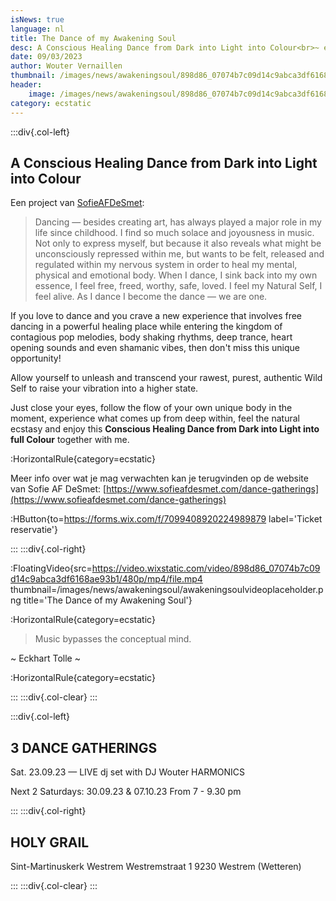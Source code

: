 ```yaml
--- 
isNews: true
language: nl
title: The Dance of my Awakening Soul
desc: A Conscious Healing Dance from Dark into Light into Colour<br>~ een project door Sofie AF De Smet ~<br><br>za 23 september om 19u
date: 09/03/2023
author: Wouter Vernaillen
thumbnail: /images/news/awakeningsoul/898d86_07074b7c09d14c9abca3df6168ae93b1f000.jpg
header:
    image: /images/news/awakeningsoul/898d86_07074b7c09d14c9abca3df6168ae93b1f000.jpg
category: ecstatic
---
```


:::div{.col-left}
## A Conscious Healing Dance from Dark into Light into Colour

Een project van [SofieAFDeSmet](https://www.sofieafdesmet.com/dance-gatherings):

>Dancing — besides creating art, has always played a major role in my life since childhood.
I find so much solace and joyousness in music. Not only to express myself, but because it also reveals what might be unconsciously repressed within me, but wants to be felt, released and regulated within my nervous system in order to heal my mental, physical and emotional body. When I dance, I sink back into my own essence, I feel free, freed, worthy, safe, loved. I feel my Natural Self, I feel alive. As I dance I become the dance — we are one.
 
If you love to dance and you crave a new experience that involves free dancing in a powerful healing place while entering the kingdom of contagious pop melodies, body shaking rhythms, deep trance, heart opening sounds and even shamanic vibes, then don't miss this unique opportunity!

Allow yourself to unleash and transcend your rawest, purest, authentic Wild Self to raise your vibration into a higher state.

Just close your eyes, follow the flow of your own unique body in the moment, experience what comes up from deep within, feel the natural ecstasy and enjoy this **Conscious Healing Dance from Dark into Light into full Colour** together with me.

:HorizontalRule{category=ecstatic}

Meer info over wat je mag verwachten kan je terugvinden op de website van Sofie AF DeSmet: [https://www.sofieafdesmet.com/dance-gatherings](https://www.sofieafdesmet.com/dance-gatherings)

:HButton{to=https://forms.wix.com/f/7099408920224989879 label='Ticket reservatie'}

:::
:::div{.col-right}

:FloatingVideo{src=https://video.wixstatic.com/video/898d86_07074b7c09d14c9abca3df6168ae93b1/480p/mp4/file.mp4 thumbnail=/images/news/awakeningsoul/awakeningsoulvideoplaceholder.png title='The Dance of my Awakening Soul'}

:HorizontalRule{category=ecstatic}

> Music bypasses the conceptual mind.

~ Eckhart Tolle ~

:HorizontalRule{category=ecstatic}

:::
:::div{.col-clear}
:::

:::div{.col-left}
## 3 DANCE GATHERINGS

Sat. 23.09.23 — LIVE dj set with DJ Wouter HARMONICS

Next 2 Saturdays:
30.09.23 & 07.10.23
From 7 - 9.30 pm

:::
:::div{.col-right}

## HOLY GRAIL
 
Sint-Martinuskerk Westrem
Westremstraat 1
9230 Westrem (Wetteren)

:::
:::div{.col-clear}
:::

